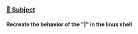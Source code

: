 ### [📄 Subject](./includes/en.subject.pipex.pdf)
#### Recreate the behavior of the "|" in the linux shell